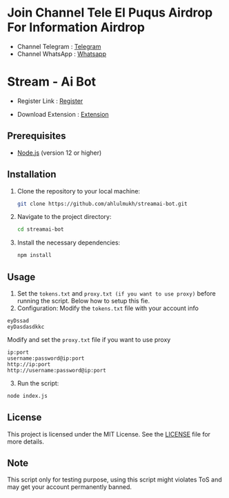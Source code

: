 # Join Channel Tele El Puqus Airdrop For Information Airdrop

- Channel Telegram : [Telegram](https://t.me/elpuqus)
- Channel WhatsApp : [Whatsapp](https://whatsapp.com/channel/0029VavBRhGBqbrEF9vxal1R)

# Stream - Ai Bot

- Register Link : [Register](https://app.allstream.ai/index?referralCode=hwlHLvIY)

- Download Extension : [Extension](https://chromewebstore.google.com/detail/stream-ai-a-revolutionary/fgamijdhamopilihagheoalbifagafka)

## Prerequisites

- [Node.js](https://nodejs.org/) (version 12 or higher)

## Installation

1. Clone the repository to your local machine:
   ```bash
   git clone https://github.com/ahlulmukh/streamai-bot.git
   ```
2. Navigate to the project directory:
   ```bash
   cd streamai-bot
   ```
3. Install the necessary dependencies:
   ```bash
   npm install
   ```

## Usage

1. Set the `tokens.txt` and `proxy.txt (if you want to use proxy)` before running the script. Below how to setup this fie.
2. Configuration:
   Modify the `tokens.txt` file with your account info

```
eyDssad
eyDasdasdkkc
```

Modify and set the `proxy.txt` file if you want to use proxy

```
ip:port
username:password@ip:port
http://ip:port
http://username:password@ip:port
```

3. Run the script:

```bash
node index.js
```

## License

This project is licensed under the MIT License. See the [LICENSE](LICENSE) file for more details.

## Note

This script only for testing purpose, using this script might violates ToS and may get your account permanently banned.
